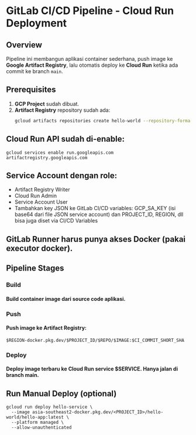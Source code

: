 # GitLab CI/CD Pipeline - Cloud Run Deployment

## Overview
Pipeline ini membangun aplikasi container sederhana, push image ke **Google Artifact Registry**, lalu otomatis deploy ke **Cloud Run** ketika ada commit ke branch `main`.

## Prerequisites
1. **GCP Project** sudah dibuat.
2. **Artifact Registry** repository sudah ada:
   ```bash
   gcloud artifacts repositories create hello-world --repository-format=docker --location=asia-southeast2 --description="Hello World Docker repo"

## Cloud Run API sudah di-enable:
```
gcloud services enable run.googleapis.com artifactregistry.googleapis.com
```

## Service Account dengan role:

- Artifact Registry Writer
- Cloud Run Admin
- Service Account User
- Tambahkan key JSON ke GitLab CI/CD variables: GCP_SA_KEY (isi base64 dari file JSON service account) dan PROJECT_ID, REGION, dll bisa juga diset via CI/CD Variables

## GitLab Runner harus punya akses Docker (pakai executor docker).

## Pipeline Stages

### Build
#### Build container image dari source code aplikasi.

### Push
#### Push image ke Artifact Registry:
```
$REGION-docker.pkg.dev/$PROJECT_ID/$REPO/$IMAGE:$CI_COMMIT_SHORT_SHA
```

### Deploy
#### Deploy image terbaru ke Cloud Run service $SERVICE. Hanya jalan di branch main.

## Run Manual Deploy (optional)
```
gcloud run deploy hello-service \
  --image asia-southeast2-docker.pkg.dev/<PROJECT_ID>/hello-world/hello-app:latest \
  --platform managed \
  --allow-unauthenticated
```